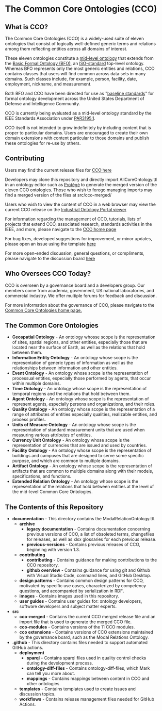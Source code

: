 # The Common Core Ontologies (CCO)

## What is CCO?

The Common Core Ontologies (CCO) is a widely-used suite of eleven ontologies that consist of logically well-defined generic terms and relations among them reflecting entities across all domains of interest. 

These eleven ontologies constitute a [mid-level ontology](https://arxiv.org/abs/2404.17757) that extends from the [Basic Formal Ontology (BFO)](https://github.com/bfo-ontology/BFO-2020), an [ISO-standard](https://www.iso.org/standard/71954.html) top-level ontology. Whereas BFO represents only the most generic entities and relations, CCO contains classes that users will find common across data sets in many domains. Such classes include, for example, person, facility, date, employment, nickname, and measurement. 

Both BFO and CCO have been directed for use as "[baseline standards](https://www.buffalo.edu/news/releases/2024/02/department-of-defense-ontology.html)" for formal ontology development across the United States Department of Defense and Intelligence Community. 

CCO is currently being evaluated as a mid-level ontology standard by the IEEE Standards Association under [PAR3195.1](https://standards.ieee.org/ieee/3195.1/11026/). 

CCO itself is not intended to grow indefinitely by including content that is proper to particular domains. Users are encouraged to create their own domain extensions with content particular to those domains and publish these ontologies for re-use by others. 

## Contributing

Users may find the current release files for [CCO here](https://github.com/CommonCoreOntology/CommonCoreOntologies/releases/tag/v1.6-2024-09-24)

Developers may clone this repository and directly import AllCoreOntology.ttl in an ontology editor such as [Protégé](https://protege.stanford.edu/) to generate the merged version of the eleven CCO ontologies. Those who wish to forego managing imports may find a merged version of the files at src/cco-merged/

Users who wish to view the content of CCO in a web browser may view the current CCO release on the [Industrial Ontology Portal viewer](https://industryportal.enit.fr/ontologies/CCO)

For information regarding the management of CCO, tutorials, lists of projects that extend CCO, associated research, standards activities in the IEEE, and more, please navigate to the [CCO home page](https://commoncoreontology.github.io/cco-webpage/)

For bug fixes, developed suggestions for improvement, or minor updates, please open an issue using the template [here](https://github.com/CommonCoreOntology/CommonCoreOntologies/issues) 

For more open-ended discussion, general questions, or compliments, please navigate to the discussion board [here](https://github.com/CommonCoreOntology/CommonCoreOntologies/discussions)

## Who Oversees CCO Today?

CCO is overseen by a governance board and a developers group. Our members come from academia, government, US national laboratories, and commercial industry. We offer multiple forums for feedback and discussion. 

For more information about the governance of CCO, please navigate to the [Common Core Ontologies home page.](https://commoncoreontology.github.io/cco-webpage/board/)

## The Common Core Ontologies

- **Geospatial Ontology** - An ontology whosse scope is the representation of sites, spatial regions, and other entities, especially those that are located near the surface of Earth, as well as the relations that hold between them.
- **Information Entity Ontology** - An ontology whose scope is the representation of generic types of information as well as the relationships between information and other entities.
- **Event Ontology** - An ontology whose scope is the representation of processual entities, especially those performed by agents, that occur within multiple domains.
- **Time Ontology**	- An ontology whose scope is the representation of temporal regions and the relations that hold between them.
- **Agent Ontology** - An ontology whose scope is the representation of represent agents, especially persons and organizations, and their roles.
- **Quality Ontology**	- An ontology whose scope is the representation of a range of attributes of entities especially qualities, realizable entities, and process profiles.
- **Units of Measure Ontology**	- An ontology whose scope is the representation of standard measurement units that are used when measuring various attributes of entities.
- **Currency Unit Ontology** - An ontology whose scope is the representation of currencies that are issued and used by countries.
- **Facility Ontology** - An ontology whose scope is the representation of buildings and campuses that are designed to serve some specific purpose, and which are common to multiple domains.
- **Artifact Ontology**	- An ontology whose scope is the representation of artifacts that are common to multiple domains along with their models, specifications, and functions.
- **Extended Relation Ontology** - An ontology whose scope is the representation of the relations that hold between entities at the level of the mid-level Common Core Ontologies.

## The Contents of this Repository

* **documentation** - This directory contains the ModalRelationOntology.ttl.
	* **archive** 
		* **legacy documentation** - Contains documentation concerning previous versions of CCO, a list of obsoleted terms, changefiles for releases, as well as xlsx glossaries for each previous release. 
		* **previous-versions** - Contains previous releases of CCO, beginning with version 1.3. 
	* **contributing** 
		* **contributing** - Contains guidance for making contributions to the CCO repository.
		* **github overview** - Contains guidance for using git and Github with Visual Studio Code, command lines, and GitHub Desktop.
	* **design patterns** - Contains common design patterns for CCO, motivated by specific use cases, characterized by competency questions, and accompanied by serialization in RDF.  
	* **images** - Contains images used in this repository.
	* **user guides** - Contains user guides for: ontology developers, software developers and subject matter experts.
* **src**
	* **cco-merged** - Contains the current CCO merged release file and an import file that is used to generate the merged CCO file. 
	* **cco-modules** - Contains versions of the 11 CCO modules.
	* **cco extensions** - Contains versions of CCO extensions maintained by the governance board, such as the Modal Relations Ontology. 
* **.github** 	- This directory contains files needed to support automated GitHub actions. 
	* **deployment** 	
		* **sparql** - Contains sparql files used in quality control checks during the development process. 
		* **ontology-diff-files** - Contains ontology-diff-files, which Mark can tell you more about. 
		* **mappings** - Contains mappings between content in CCO and other ontologies. 
	* **templates** - Contains templates used to create issues and discussion topics. 
	* **workflows** - Contains release management files needed for GitHub Actions. 
